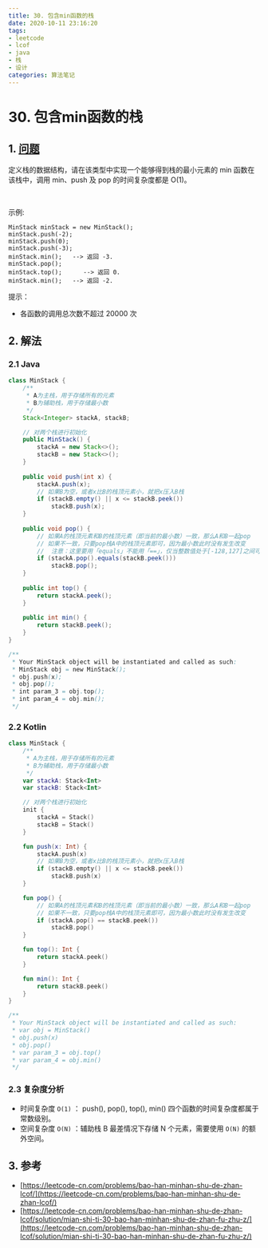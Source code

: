 ```yaml
---
title: 30. 包含min函数的栈
date: 2020-10-11 23:16:20
tags:
- leetcode
- lcof
- java
- 栈
- 设计
categories: 算法笔记
---
```

# 30. 包含min函数的栈
## 1. [问题](https://leetcode-cn.com/problems/bao-han-minhan-shu-de-zhan-lcof/)
定义栈的数据结构，请在该类型中实现一个能够得到栈的最小元素的 min 函数在该栈中，调用 min、push 及 pop 的时间复杂度都是 O(1)。

<!--more-->
 

示例:
```
MinStack minStack = new MinStack();
minStack.push(-2);
minStack.push(0);
minStack.push(-3);
minStack.min();   --> 返回 -3.
minStack.pop();
minStack.top();      --> 返回 0.
minStack.min();   --> 返回 -2.
```

提示：

- 各函数的调用总次数不超过 20000 次

## 2. 解法

### 2.1 Java
```java
class MinStack {
    /**
     * A为主栈，用于存储所有的元素
     * B为辅助栈，用于存储最小数
     */
    Stack<Integer> stackA, stackB;

    // 对两个栈进行初始化
    public MinStack() {
        stackA = new Stack<>();
        stackB = new Stack<>();
    }
    
    public void push(int x) {
        stackA.push(x);
        // 如果B为空，或者x比B的栈顶元素小，就把x压入B栈
        if (stackB.empty() || x <= stackB.peek())
            stackB.push(x);
    }
    
    public void pop() {
        // 如果A的栈顶元素和B的栈顶元素（即当前的最小数）一致，那么A和B一起pop
        // 如果不一致，只要pop栈A中的栈顶元素即可，因为最小数此时没有发生改变
        //  注意：这里要用「equals」不能用「==」，仅当整数值处于[-128,127]之间可以使用「==」比较
        if (stackA.pop().equals(stackB.peek()))
            stackB.pop();
    }
    
    public int top() {
        return stackA.peek();
    }
    
    public int min() {
        return stackB.peek();
    }
}

/**
 * Your MinStack object will be instantiated and called as such:
 * MinStack obj = new MinStack();
 * obj.push(x);
 * obj.pop();
 * int param_3 = obj.top();
 * int param_4 = obj.min();
 */
```

### 2.2 Kotlin
```kotlin
class MinStack {
    /**
     * A为主栈，用于存储所有的元素
     * B为辅助栈，用于存储最小数
     */
    var stackA: Stack<Int>
    var stackB: Stack<Int>

    // 对两个栈进行初始化
    init {
        stackA = Stack()
        stackB = Stack()
    }

    fun push(x: Int) {
        stackA.push(x)
        // 如果B为空，或者x比B的栈顶元素小，就把x压入B栈
        if (stackB.empty() || x <= stackB.peek())
            stackB.push(x)
    }

    fun pop() {
        // 如果A的栈顶元素和B的栈顶元素（即当前的最小数）一致，那么A和B一起pop
        // 如果不一致，只要pop栈A中的栈顶元素即可，因为最小数此时没有发生改变
        if (stackA.pop() == stackB.peek())
            stackB.pop()
    }

    fun top(): Int {
        return stackA.peek()
    }

    fun min(): Int {
        return stackB.peek()
    }
}

/**
 * Your MinStack object will be instantiated and called as such:
 * var obj = MinStack()
 * obj.push(x)
 * obj.pop()
 * var param_3 = obj.top()
 * var param_4 = obj.min()
 */
```

### 2.3 复杂度分析
- 时间复杂度 `O(1)` ： push(), pop(), top(), min() 四个函数的时间复杂度都属于常数级别。
- 空间复杂度 `O(N)` ：辅助栈 B 最差情况下存储 N 个元素，需要使用 `O(N)` 的额外空间。

## 3. 参考
- [https://leetcode-cn.com/problems/bao-han-minhan-shu-de-zhan-lcof/](https://leetcode-cn.com/problems/bao-han-minhan-shu-de-zhan-lcof/)
- [https://leetcode-cn.com/problems/bao-han-minhan-shu-de-zhan-lcof/solution/mian-shi-ti-30-bao-han-minhan-shu-de-zhan-fu-zhu-z/](https://leetcode-cn.com/problems/bao-han-minhan-shu-de-zhan-lcof/solution/mian-shi-ti-30-bao-han-minhan-shu-de-zhan-fu-zhu-z/)

